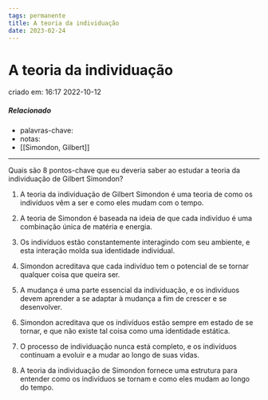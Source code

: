 ```yaml
---
tags: permanente
title: A teoria da individuação
date: 2023-02-24
---
```

# A teoria da individuação
criado em: 16:17 2022-10-12

##### Relacionado
- palavras-chave: 
- notas:
- [[Simondon, Gilbert]]

---

Quais são 8 pontos-chave que eu deveria saber ao estudar a teoria da individuação de Gilbert Simondon?

1. A teoria da individuação de Gilbert Simondon é uma teoria de como os indivíduos vêm a ser e como eles mudam com o tempo.

2. A teoria de Simondon é baseada na ideia de que cada indivíduo é uma combinação única de matéria e energia.

3. Os indivíduos estão constantemente interagindo com seu ambiente, e esta interação molda sua identidade individual.

4. Simondon acreditava que cada indivíduo tem o potencial de se tornar qualquer coisa que queira ser.

5. A mudança é uma parte essencial da individuação, e os indivíduos devem aprender a se adaptar à mudança a fim de crescer e se desenvolver.

6. Simondon acreditava que os indivíduos estão sempre em estado de se tornar, e que não existe tal coisa como uma identidade estática.

7. O processo de individuação nunca está completo, e os indivíduos continuam a evoluir e a mudar ao longo de suas vidas.

8. A teoria da individuação de Simondon fornece uma estrutura para entender como os indivíduos se tornam e como eles mudam ao longo do tempo.